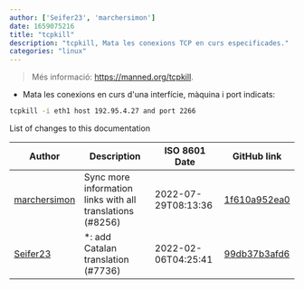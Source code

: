 ```yaml
---
author: ['Seifer23', 'marchersimon']
date: 1659075216
title: "tcpkill"
description: "tcpkill, Mata les conexions TCP en curs especificades."
categories: "linux"
---
```

> Més informació: <https://manned.org/tcpkill>.

- Mata les conexions en curs d'una interfície, màquina i port indicats:

```bash
tcpkill -i eth1 host 192.95.4.27 and port 2266
```
List of changes to this documentation


Author | Description | ISO 8601 Date | GitHub link
------|-----|-----|-----
[marchersimon](mailto:50295997+marchersimon@users.noreply.github.com) | Sync more information links with all translations (#8256) | 2022-07-29T08:13:36 | [1f610a952ea0](https://github.com/tldr-pages/tldr/commit/1f610a952ea0d53e0a1bdbd1246ef81f24db2f3f)
[Seifer23](mailto:48915360+Seifer23@users.noreply.github.com) | *: add Catalan translation (#7736) | 2022-02-06T04:25:41 | [99db37b3afd6](https://github.com/tldr-pages/tldr/commit/99db37b3afd6dba836a6d94e4688601fdb3bac98)


